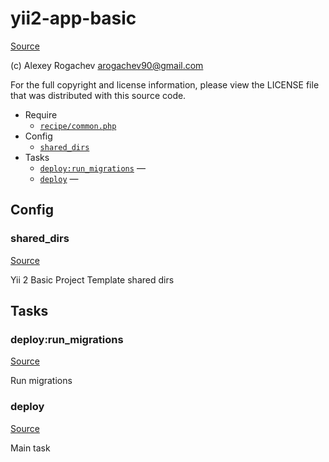 <!-- DO NOT EDIT THIS FILE! -->
<!-- Instead edit recipe/yii2-app-basic.php -->
<!-- Then run bin/docgen -->

# yii2-app-basic

[Source](/recipe/yii2-app-basic.php)

(c) Alexey Rogachev <arogachev90@gmail.com>

For the full copyright and license information, please view the LICENSE
file that was distributed with this source code.


* Require
  * [`recipe/common.php`](/recipe/common.php)
* Config
  * [`shared_dirs`](#shared_dirs)
* Tasks
  * [`deploy:run_migrations`](#deploy:run_migrations) — 
  * [`deploy`](#deploy) — 

## Config
### shared_dirs
[Source](/recipe/yii2-app-basic.php#L17)

Yii 2 Basic Project Template shared dirs


## Tasks
### deploy:run_migrations
[Source](/recipe/yii2-app-basic.php#L22)

Run migrations

### deploy
[Source](/recipe/yii2-app-basic.php#L29)

Main task

